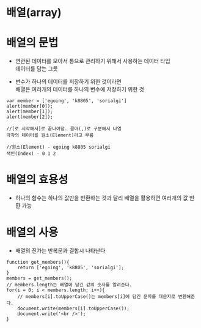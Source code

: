 배열(array)
===========
# 배열의 문법
* 연관된 데이터를 모아서 통으로 관리하기 위해서 사용하는 데이터 타입   
데이터를 담는 그릇

* 변수가 하나의 데이터를 저장하기 위한 것이라면   
배열은 여러개의 데이터를 하나의 변수에 저장하기 위한 것
```
var member = ['egoing', 'k8805', 'sorialgi']
alert(member[0]);
alert(member[1]);
alert(member[2]);

//[로 시작해서]로 끝나야함. 콤마(,)로 구분해서 나열
각각의 데이터를 원소(Element)라고 부름

//원소(Element) - egoing k8805 sorialgi
색인(Index) - 0 1 2
```

# 배열의 효용성
* 하나의 함수는 하나의 값만을 반환하는 것과 달리 배열을 활용하면 여러개의 값 반환 가능

# 배열의 사용
* 배열의 진가는 반복문과 결합시 나타난다
```
function get_members(){
    return ['egoing', 'k8805', 'sorialgi'];
}
members = get_members();
// members.length는 배열에 담긴 값의 숫자를 알려준다. 
for(i = 0; i < members.length; i++){
    // members[i].toUpperCase()는 members[i]에 담긴 문자를 대문자로 변환해준다.
    document.write(members[i].toUpperCase());   
    document.write('<br />');
}
```
